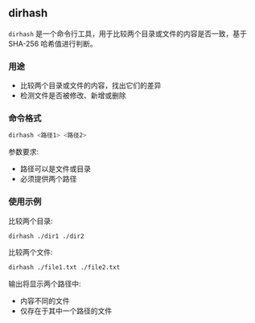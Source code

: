 ## dirhash

`dirhash` 是一个命令行工具，用于比较两个目录或文件的内容是否一致，基于 SHA-256 哈希值进行判断。

### 用途

- 比较两个目录或文件的内容，找出它们的差异
- 检测文件是否被修改、新增或删除

### 命令格式

```bash
dirhash <路径1> <路径2>
```

参数要求:  

- 路径可以是文件或目录
- 必须提供两个路径

### 使用示例

比较两个目录:  

```bash
dirhash ./dir1 ./dir2
```

比较两个文件:  

```bash
dirhash ./file1.txt ./file2.txt
```

输出将显示两个路径中:  

- 内容不同的文件
- 仅存在于其中一个路径的文件
